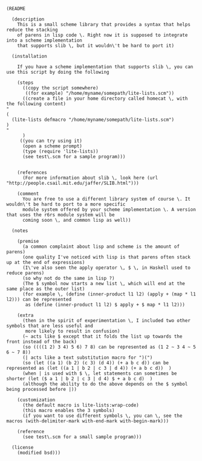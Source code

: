     (README
    
      (description
        This is a small scheme library that provides a syntax that helps reduce the stacking
        of parens in lisp code \. Right now it is supposed to integrate into a scheme implementation
        that supports slib \, but it wouldn\'t be hard to port it)
    
      (installation
    
        If you have a scheme implementation that supports slib \, you can use this script by doing the following
    
        (steps
          ((copy the script somewhere)
           ((for example) "/home/myname/somepath/lite-lists.scm"))
          ((create a file in your home directory called homecat \, with the following content)
    "
    (
      (lite-lists defmacro "/home/myname/somepath/lite-lists.scm")
    )
    "
          )
         ((you can try using it)
          (open a scheme prompt)
          (type (require 'lite-lists))
          (see test\.scm for a sample program)))
    
    
        (references
          (For more information about slib \, look here (url "http://people.csail.mit.edu/jaffer/SLIB.html")))
    
        (comment
          You are free to use a different library system of course \. It wouldn\'t be hard to port to a more specific
          module system offered by your scheme implementation \. A version that uses the r6rs module system will be
          coming soon \, and common lisp as well))
    
      (notes
    
        (premise
          (a common complaint about lisp and scheme is the amount of parens)
          (one quality I've noticed with lisp is that parens often stack up at the end of expressions)
          (I\'ve also seen the apply operator \, $ \, in Haskell used to reduce parens)
          (so why not do the same in lisp ?)
          (The $ symbol now starts a new list \, which will end at the same place as the outer list)
          (for example \, (define (inner-product l1 l2) (apply + (map * l1 l2))) can be represented
           as (define (inner-product l1 l2) $ apply + $ map * l1 l2)))
    
        (extra
          (then in the spirit of experimentation \, I included two other symbols that are less useful and
           more likely to result in confusion)
          (~ acts like $ except that it folds the list up towards the front instead of the back)
          (so ((((1 2) 3 4) 5 6) 7 8) can be represented as (1 2 ~ 3 4 ~ 5 6 ~ 7 8))
          (| acts like a text substitution macro for ")(")
          (so (let ((a 1) (b 2) (c 3) (d 4)) (+ a b c d)) can be represented as (let ((a 1 | b 2 | c 3 | d 4)) (+ a b c d))  )
          (when | is used with $ \, let statements can sometimes be shorter (let ($ a 1 | b 2 | c 3 | d 4) $ + a b c d)  )
          (although the ability to do the above depends on the $ symbol being processed before |))
    
        (customization
          (the default macro is lite-lists:wrap-code)
          (this macro enables the 3 symbols)
          (if you want to use different symbols \, you can \, see the macros (with-delimiter-mark with-end-mark with-begin-mark)))
            
        (reference
          (see test\.scm for a small sample program)))

      (license
        (modified bsd)))
     
